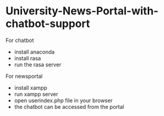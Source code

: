 # University-News-Portal-with-chatbot-support
For chatbot

- install anaconda
- install rasa
- run the rasa server

For newsportal

- install xampp
- run xampp server
- open userindex.php file in your browser
- the chatbot can be accessed from the portal
